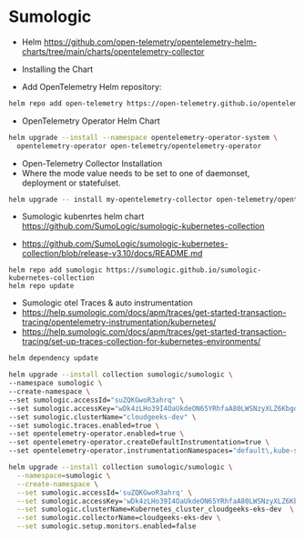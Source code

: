 # Sumologic

- Helm https://github.com/open-telemetry/opentelemetry-helm-charts/tree/main/charts/opentelemetry-collector

- Installing the Chart

- Add OpenTelemetry Helm repository:

```bash
helm repo add open-telemetry https://open-telemetry.github.io/opentelemetry-helm-charts
```

- OpenTelemetry Operator Helm Chart    
```bash
helm upgrade --install --namespace opentelemetry-operator-system \
  opentelemetry-operator open-telemetry/opentelemetry-operator
```


- Open-Telemetry Collector Installation  
- Where the mode value needs to be set to one of daemonset, deployment or statefulset.

```bash
helm upgrade -- install my-opentelemetry-collector open-telemetry/opentelemetry-collector --set mode=daemonset
```

- Sumologic kubenrtes helm chart https://github.com/SumoLogic/sumologic-kubernetes-collection

- https://github.com/SumoLogic/sumologic-kubernetes-collection/blob/release-v3.10/docs/README.md


```
helm repo add sumologic https://sumologic.github.io/sumologic-kubernetes-collection
helm repo update
```

- Sumologic otel Traces & auto instrumentation
- https://help.sumologic.com/docs/apm/traces/get-started-transaction-tracing/opentelemetry-instrumentation/kubernetes/
- https://help.sumologic.com/docs/apm/traces/get-started-transaction-tracing/set-up-traces-collection-for-kubernetes-environments/

```bash
helm dependency update
```

```bash
helm upgrade --install collection sumologic/sumologic \
--namespace sumologic \
--create-namespace \
--set sumologic.accessId="suZQKGwoR3ahrq" \
--set sumologic.accessKey="wDk4zLHo39I4OaUkdeON65YRhfaA80LWSNzyXLZ6KbgdngFQFlv3zcrD6hMXCd5e" \
--set sumologic.clusterName="cloudgeeks-dev" \
--set sumologic.traces.enabled=true \
--set opentelemetry-operator.enabled=true \
--set opentelemetry-operator.createDefaultInstrumentation=true \
--set opentelemetry-operator.instrumentationNamespaces="default\,kube-system"
```

```bash
helm upgrade --install collection sumologic/sumologic \
  --namespace=sumologic \
  --create-namespace \
  --set sumologic.accessId='suZQKGwoR3ahrq' \
  --set sumologic.accessKey='wDk4zLHo39I4OaUkdeON65YRhfaA80LWSNzyXLZ6KbgdngFQFlv3zcrD6hMXCd5e' \
  --set sumologic.clusterName=Kubernetes_cluster_cloudgeeks-eks-dev  \
  --set sumologic.collectorName=cloudgeeks-eks-dev \
  --set sumologic.setup.monitors.enabled=false
```
